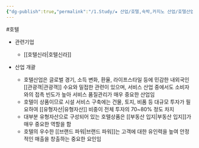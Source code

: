 ```yaml
---
{"dg-publish":true,"permalink":"/1.Study/★ 산업/호텔,숙박,카지노 산업/호텔산업/","created":"2024-11-20T21:02:29.831+09:00","updated":"2025-06-26T17:17:02.580+09:00"}
---
```


#호텔


- 관련기업
	- [[호텔신라\|호텔신라]]

- 산업 개괄
	- 호텔산업은 글로벌 경기, 소득 변화, 환율, 라이프스타일 등에 민감한 내외국인 [[관광객\|관광객]] 수요와 밀접한 관련이 있으며, 서비스 산업 중에서도 소비자와의 접촉 빈도가 높아 서비스 품질관리가 매우 중요한 산업임
	- 호텔이 상품이므로 시설 서비스 구축에는 건물, 토지, 비품 등 대규모 투자가 필요하여 [[유형자산\|유형자산]] 비중이 전체 투자의 70~80% 정도 차지
	- 대부분 유형자산으로  구성되어 있는 호텔상품은 [[부동산 입지\|부동산 입지]]가 매우 중요한 역할을 함
	- 호텔의 우수한 [[브랜드 파워\|브랜드 파워]]는 고객에 대한 유인력을 높여 안정적인 매출을 창출하는 중요한 요인임